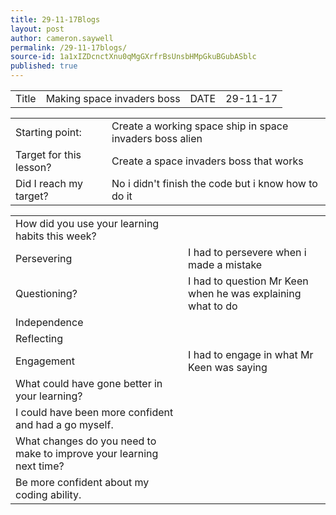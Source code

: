 ```yaml
---
title: 29-11-17Blogs
layout: post
author: cameron.saywell
permalink: /29-11-17blogs/
source-id: 1a1xIZDcnctXnu0qMgGXrfrBsUnsbHMpGkuBGubASblc
published: true
---
```

<table>
  <tr>
    <td>Title</td>
    <td>Making space invaders boss</td>
    <td>DATE</td>
    <td>29-11-17</td>
  </tr>
</table>


<table>
  <tr>
    <td>Starting point:</td>
    <td>Create a working space ship in space invaders boss alien</td>
  </tr>
  <tr>
    <td>Target for this lesson?</td>
    <td>Create a space invaders boss that works</td>
  </tr>
  <tr>
    <td>Did I reach my target? </td>
    <td>No i didn't finish the code but i know how to do it</td>
  </tr>
</table>


<table>
  <tr>
    <td>How did you use your learning habits this week?</td>
    <td></td>
  </tr>
  <tr>
    <td>Persevering</td>
    <td>I had to persevere when i made a mistake</td>
  </tr>
  <tr>
    <td>Questioning?</td>
    <td>I had to question Mr Keen when he was explaining what to do</td>
  </tr>
  <tr>
    <td>Independence</td>
    <td></td>
  </tr>
  <tr>
    <td>Reflecting</td>
    <td></td>
  </tr>
  <tr>
    <td>Engagement</td>
    <td>I had to engage in what Mr Keen was saying</td>
  </tr>
  <tr>
    <td>What could have gone better in your learning?</td>
    <td></td>
  </tr>
  <tr>
    <td>I could have been more confident and had a go myself.</td>
    <td></td>
  </tr>
  <tr>
    <td>What changes do you need to make to improve your learning next time?</td>
    <td></td>
  </tr>
  <tr>
    <td>Be more confident about my coding ability.</td>
    <td></td>
  </tr>
</table>


